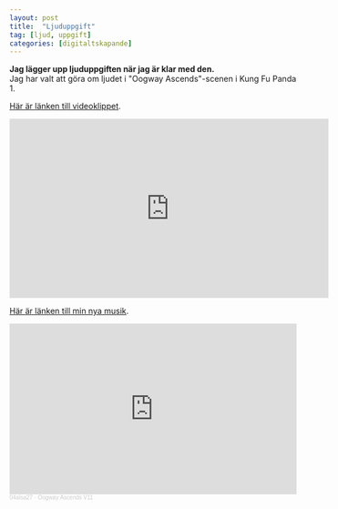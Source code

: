 ```yaml
---
layout: post
title:  "Ljuduppgift"
tag: [ljud, uppgift]
categories: [digitaltskapande]
--- 
```

**Jag lägger upp ljuduppgiften när jag är klar med den.**  
Jag har valt att göra om ljudet i "Oogway Ascends"-scenen i Kung Fu Panda 1.  

[Här är länken till videoklippet](https://www.youtube.com/watch?v=hYAQtEs2Img).  
<iframe width="560" height="315" src="https://www.youtube.com/embed/hYAQtEs2Img" title="YouTube video player" frameborder="0" allow="accelerometer; autoplay; clipboard-write; encrypted-media; gyroscope; picture-in-picture" allowfullscreen></iframe>
  
[Här är länken till min nya musik](hhttps://on.soundcloud.com/q2S2f).
<iframe width="100%" height="300" scrolling="no" frameborder="no" allow="autoplay" src="https://w.soundcloud.com/player/?url=https%3A//api.soundcloud.com/tracks/1397168233&color=%23ff5500&auto_play=false&hide_related=false&show_comments=true&show_user=true&show_reposts=false&show_teaser=true&visual=true"></iframe><div style="font-size: 10px; color: #cccccc;line-break: anywhere;word-break: normal;overflow: hidden;white-space: nowrap;text-overflow: ellipsis; font-family: Interstate,Lucida Grande,Lucida Sans Unicode,Lucida Sans,Garuda,Verdana,Tahoma,sans-serif;font-weight: 100;"><a href="https://soundcloud.com/04alsa27" title="04alsa27" target="_blank" style="color: #cccccc; text-decoration: none;">04alsa27</a> · <a href="https://soundcloud.com/04alsa27/oogway-ascends-v11" title="Oogway Ascends V11" target="_blank" style="color: #cccccc; text-decoration: none;">Oogway Ascends V11</a></div>